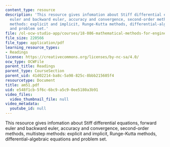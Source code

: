 ```yaml
---
content_type: resource
description: 'This resource gives infomation about Stiff differential equations, forward
  euler and backward euler, accuracy and convergence, second-order methods, multistep
  methods: explicit and implicit, Runge-Kutta methods, differential-algebraic equations
  and problem set.'
file: /ol-ocw-studio-app/courses/18-086-mathematical-methods-for-engineers-ii-spring-2006/e548f1cb5f6c6bc9a5c90ee5180a3b91_am51.pdf
file_size: 220566
file_type: application/pdf
learning_resource_types:
- Readings
license: https://creativecommons.org/licenses/by-nc-sa/4.0/
ocw_type: OCWFile
parent_title: Readings
parent_type: CourseSection
parent_uid: 41d02214-ba8c-5a98-825c-8bbb215605f4
resourcetype: Document
title: am51.pdf
uid: e548f1cb-5f6c-6bc9-a5c9-0ee5180a3b91
video_files:
  video_thumbnail_file: null
video_metadata:
  youtube_id: null
---
```

This resource gives infomation about Stiff differential equations, forward euler and backward euler, accuracy and convergence, second-order methods, multistep methods: explicit and implicit, Runge-Kutta methods, differential-algebraic equations and problem set.